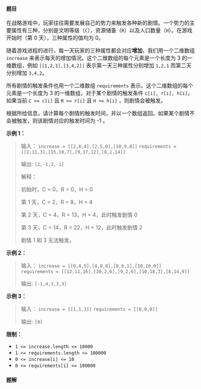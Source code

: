 #### 题目
<p>在战略游戏中，玩家往往需要发展自己的势力来触发各种新的剧情。一个势力的主要属性有三种，分别是文明等级（<code>C</code>），资源储备（<code>R</code>）以及人口数量（<code>H</code>）。在游戏开始时（第 0 天），三种属性的值均为 0。</p>

<p>随着游戏进程的进行，每一天玩家的三种属性都会对应<strong>增加</strong>，我们用一个二维数组 <code>increase</code> 来表示每天的增加情况。这个二维数组的每个元素是一个长度为 3 的一维数组，例如 <code>[[1,2,1],[3,4,2]]</code> 表示第一天三种属性分别增加 <code>1,2,1</code> 而第二天分别增加 <code>3,4,2</code>。</p>

<p>所有剧情的触发条件也用一个二维数组 <code>requirements</code> 表示。这个二维数组的每个元素是一个长度为 3 的一维数组，对于某个剧情的触发条件 <code>c[i], r[i], h[i]</code>，如果当前 <code>C &gt;= c[i]</code> 且 <code>R &gt;= r[i]</code> 且 <code>H &gt;= h[i]</code> ，则剧情会被触发。</p>

<p>根据所给信息，请计算每个剧情的触发时间，并以一个数组返回。如果某个剧情不会被触发，则该剧情对应的触发时间为 -1 。</p>

<p><strong>示例 1：</strong></p>

<blockquote>
<p>输入： <code>increase = [[2,8,4],[2,5,0],[10,9,8]]</code> <code>requirements = [[2,11,3],[15,10,7],[9,17,12],[8,1,14]]</code></p>

<p>输出: <code>[2,-1,3,-1]</code></p>

<p>解释：</p>

<p>初始时，C = 0，R = 0，H = 0</p>

<p>第 1 天，C = 2，R = 8，H = 4</p>

<p>第 2 天，C = 4，R = 13，H = 4，此时触发剧情 0</p>

<p>第 3 天，C = 14，R = 22，H = 12，此时触发剧情 2</p>

<p>剧情 1 和 3 无法触发。</p>
</blockquote>

<p><strong>示例 2：</strong></p>

<blockquote>
<p>输入： <code>increase = [[0,4,5],[4,8,8],[8,6,1],[10,10,0]]</code> <code>requirements = [[12,11,16],[20,2,6],[9,2,6],[10,18,3],[8,14,9]]</code></p>

<p>输出: <code>[-1,4,3,3,3]</code></p>
</blockquote>

<p><strong>示例 3：</strong></p>

<blockquote>
<p>输入： <code>increase = [[1,1,1]]</code> <code>requirements = [[0,0,0]]</code></p>

<p>输出: <code>[0]</code></p>
</blockquote>

<p><strong>限制：</strong></p>

<ul>
	<li><code>1 &lt;= increase.length &lt;= 10000</code></li>
	<li><code>1 &lt;= requirements.length &lt;= 100000</code></li>
	<li><code>0 &lt;= increase[i] &lt;= 10</code></li>
	<li><code>0 &lt;= requirements[i] &lt;= 100000</code></li>
</ul>


 #### 题解
